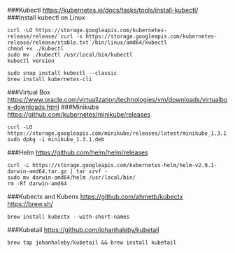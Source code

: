 ###Kubectl
https://kubernetes.io/docs/tasks/tools/install-kubectl/
###Install kubectl on Linux
```
curl -LO https://storage.googleapis.com/kubernetes-release/release/`curl -s https://storage.googleapis.com/kubernetes-release/release/stable.txt`/bin/linux/amd64/kubectl
chmod +x ./kubectl
sudo mv ./kubectl /usr/local/bin/kubectl
kubectl version
```
```
sudo snap install kubectl --classic
brew install kubernetes-cli
```
###Virtual Box
https://www.oracle.com/virtualization/technologies/vm/downloads/virtualbox-downloads.html
###Minikube
https://github.com/kubernetes/minikube/releases
```
curl -LO https://storage.googleapis.com/minikube/releases/latest/minikube_1.3.1.deb
sudo dpkg -i minikube_1.3.1.deb
```
###Helm
https://github.com/helm/helm/releases
```
curl -L https://storage.googleapis.com/kubernetes-helm/helm-v2.9.1-darwin-amd64.tar.gz | tar xzvf -
sudo mv darwin-amd64/helm /usr/local/bin/
rm -Rf darwin-amd64
```
###Kubectx and Kubens
https://github.com/ahmetb/kubectx
https://brew.sh/
```
brew install kubectx --with-short-names
```
###Kubetail
https://github.com/johanhaleby/kubetail
```
brew tap johanhaleby/kubetail && brew install kubetail
```
